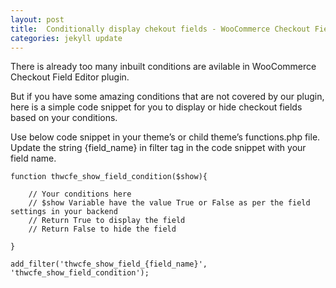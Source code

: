 ```yaml
---
layout: post
title:  Conditionally display chekout fields - WooCommerce Checkout Field Editor Pro
categories: jekyll update
---
```


There is already too many inbuilt conditions are avilable in WooCommerce Checkout Field Editor plugin.

But if you have some amazing conditions that are not covered by our plugin, here is a simple code snippet for you to display or hide checkout fields based on your conditions.

Use below code snippet in your theme’s or child theme’s functions.php file. Update the string {field_name} in filter tag in the code snippet with your field name.

	function thwcfe_show_field_condition($show){

		// Your conditions here
		// $show Variable have the value True or False as per the field settings in your backend
		// Return True to display the field
		// Return False to hide the field

	}

	add_filter('thwcfe_show_field_{field_name}', 'thwcfe_show_field_condition');
